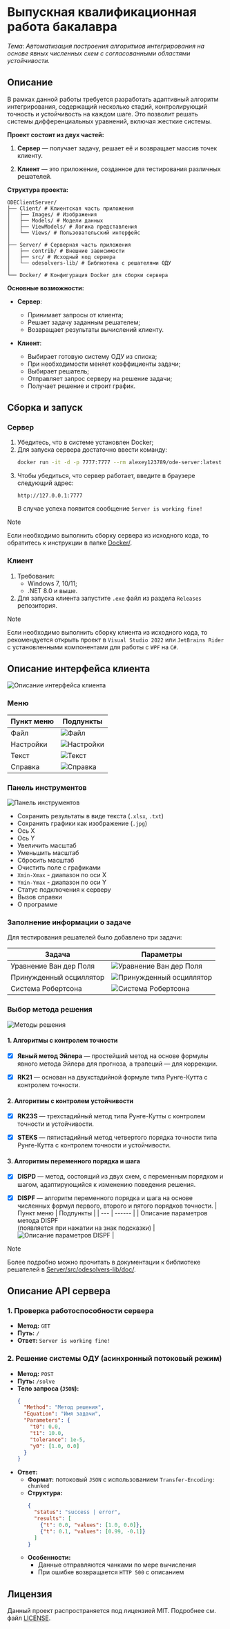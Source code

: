 # Выпускная квалификационная работа бакалавра

*Тема: Автоматизация построения алгоритмов интегрирования на основе явных численных схем с согласованными областями устойчивости.*

## Описание

В рамках данной работы требуется разработать адаптивный алгоритм интегрирования, содержащий несколько стадий, контролирующий точность и устойчивость на каждом шаге. Это позволит решать системы дифференциальных уравнений, включая жесткие системы.

**Проект состоит из двух частей:**

1. **Сервер** — получает задачу, решает её и возвращает массив точек клиенту.

2. **Клиент** — это приложение, созданное для тестирования различных решателей.

**Структура проекта:**

```
ODEClientServer/
├── Client/ # Клиентская часть приложения
│   ├── Images/ # Изображения
│   ├── Models/ # Модели данных
│   ├── ViewModels/ # Логика представления
│   └── Views/ # Пользовательский интерфейс
│
├── Server/ # Серверная часть приложения
│   ├── contrib/ # Внешние зависимости
│   ├── src/ # Исходный код сервера
│   └── odesolvers-lib/ # Библиотека с решателями ОДУ
│
└── Docker/ # Конфигурация Docker для сборки сервера
```

**Основные возможности:**

- **Сервер**:
  - Принимает запросы от клиента;
  - Решает задачу заданным решателем;
  - Возвращает результаты вычислений клиенту.

- **Клиент**:
  - Выбирает готовую систему ОДУ из списка;
  - При необходимости меняет коэффициенты задачи;
  - Выбирает решатель;
  - Отправляет запрос серверу на решение задачи;
  - Получает решение и строит график.

## Сборка и запуск

### Сервер

1. Убедитесь, что в системе установлен Docker;
2. Для запуска сервера достаточно ввести команду:
    ```bash
    docker run -it -d -p 7777:7777 --rm alexey123789/ode-server:latest
    ```
3. Чтобы убедиться, что сервер работает, введите в браузере следующий адрес:
    ```
    http://127.0.0.1:7777
    ```
    В случае успеха появится сообщение `Server is working fine!`

> [!NOTE]
> Если необходимо выполнить сборку сервера из исходного кода, то обратитесь к инструкции в папке [Docker/](Docker/).

### Клиент

1. Требования:
   - Windows 7, 10/11;
   - .NET 8.0 и выше.
2. Для запуска клиента запустите `.exe` файл из раздела `Releases` репозитория.

> [!NOTE]
> Если необходимо выполнить сборку клиента из исходного кода, то рекомендуется открыть проект в `Visual Studio 2022` или `JetBrains Rider` с установленными компонентами для работы с `WPF` на `C#`.

## Описание интерфейса клиента

![Описание интерфейса клиента](https://github.com/user-attachments/assets/1392fc30-0671-4b18-bfb0-b255b71406ff)

### Меню
   | Пункт меню | Подпункты |
   | ------ | ------ |
   | Файл | ![Файл](https://github.com/user-attachments/assets/8920ed8b-1e62-4e08-be6c-702f88418dbb) |
   | Настройки | ![Настройки](https://github.com/user-attachments/assets/53cfe64a-b236-4dbb-824d-ce24a166bf80) |
   | Текст | ![Текст](https://github.com/user-attachments/assets/c27dee81-527b-439c-a866-01b7fcfbf677) |
   | Справка | ![Справка](https://github.com/user-attachments/assets/093a9dff-3dcc-45f7-aaa8-04a2f7722bf8) |
   
### Панель инструментов
   
   ![Панель инструментов](https://github.com/user-attachments/assets/902588fd-fd8b-427e-9279-151009d6684d)

   - Сохранить результаты в виде текста (`.xlsx`, `.txt`)
   - Сохранить графики как изображение (`.jpg`)
   - Ось X
   - Ось Y
   - Увеличить масштаб
   - Уменьшить масштаб
   - Сбросить масштаб
   - Очистить поле с графиками
   - `Xmin-Xmax` - диапазон по оси X
   - `Ymin-Ymax` - диапазон по оси Y
   - Статус подключения к серверу
   - Вызов справки
   - О программе

### Заполнение информации о задаче

  Для тестирования решателей было добавлено три задачи:

  | Задача | Параметры |
  | ------ | ------ |
  | Уравнение Ван дер Поля | ![Уравнение Ван дер Поля](https://github.com/user-attachments/assets/8f2530af-fbbf-4395-9253-c6e7ac6001c4) |
  | Принужденный осциллятор | ![Принужденный осциллятор](https://github.com/user-attachments/assets/3ad009ae-e36f-41b6-9471-8feeed11267f) |
  | Система Робертсона | ![Система Робертсона](https://github.com/user-attachments/assets/e7cd850c-b4aa-455d-8d67-a1389edb3e9f) |

### Выбор метода решения

![Методы решения](https://github.com/user-attachments/assets/bc777274-6a5a-40f6-a1b8-38471227d640)

#### 1. Алгоритмы с контролем точности
- [x] **Явный метод Эйлера** — простейший метод на основе формулы явного метода Эйлера для прогноза, а трапеций — для коррекции.

- [x] **RK21** — основан на двухстадийной формуле типа Рунге-Кутта с контролем точности.

#### 2. Алгоритмы с контролем устойчивости
- [x] **RK23S** — трехстадийный метод типа Рунге-Кутты с контролем точности и устойчивости.

- [x] **STEKS** — пятистадийный метод четвертого порядка точности типа Рунге-Кутта с контролем точности и устойчивости.

#### 3. Алгоритмы переменного порядка и шага
- [x] **DISPD** — метод, состоящий из двух схем, с переменным порядком и шагом, адаптирующийся к изменению поведения решения.

- [x] **DISPF** — алгоритм переменного порядка и шага на основе численных формул первого, второго и пятого порядков точности.
   | Пункт меню | Подпункты |
   | --- | ------ |
   | Описание параметров метода DISPF</br>(появляется при нажатии на знак подсказки) | ![Описание параметров DISPF](https://github.com/user-attachments/assets/0d459cdd-d86a-401e-8164-aebbf26a734e) |

> [!NOTE]
> Более подробно можно прочитать в документации к библиотеке решателей в [Server/src/odesolvers-lib/doc/](Server/src/odesolvers-lib/doc/).

## Описание API сервера

### 1. Проверка работоспособности сервера
- **Метод:** `GET`
- **Путь:** `/`
- **Ответ:** `Server is working fine!`

### 2. Решение системы ОДУ (асинхронный потоковый режим)
- **Метод:** `POST`
- **Путь:** `/solve`
- **Тело запроса (`JSON`):**  
  ```json
  {
    "Method": "Метод решения",
    "Equation": "Имя задачи",
    "Parameters": {
      "t0": 0.0,
      "t1": 10.0,
      "tolerance": 1e-5,
      "y0": [1.0, 0.0]
    }
  }
  ```
- **Ответ:**
  - **Формат:** потоковый `JSON` с использованием `Transfer-Encoding: chunked`
  - **Структура:**  
    ```json
    {
      "status": "success | error",
      "results": [
        {"t": 0.0, "values": [1.0, 0.0]},
        {"t": 0.1, "values": [0.99, -0.1]}
      ]
    }
    ```
  - **Особенности:**
    - Данные отправляются чанками по мере вычисления
    - При ошибке возвращается `HTTP 500` с описанием

## Лицензия

Данный проект распространяется под лицензией MIT. Подробнее см. файл [LICENSE](LICENSE).
